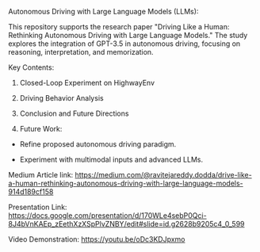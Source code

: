 Autonomous Driving with Large Language Models (LLMs):

This repository supports the research paper "Driving Like a Human: Rethinking Autonomous Driving with Large Language Models." The study explores the integration of GPT-3.5 in autonomous driving, focusing on reasoning, interpretation, and memorization.

Key Contents:

1. Closed-Loop Experiment on HighwayEnv

2. Driving Behavior Analysis
   
3. Conclusion and Future Directions

4. Future Work:
   
- Refine proposed autonomous driving paradigm.

- Experiment with multimodal inputs and advanced LLMs.

Medium Article link: https://medium.com/@ravitejareddy.dodda/drive-like-a-human-rethinking-autonomous-driving-with-large-language-models-914d189cf158

Presentation Link: https://docs.google.com/presentation/d/170WLe4sebP0Qci-8J4bVnKAEp_zEethXzXSpPlvZNBY/edit#slide=id.g2628b9205c4_0_599

Video Demonstration: https://youtu.be/oDc3KDJpxmo
